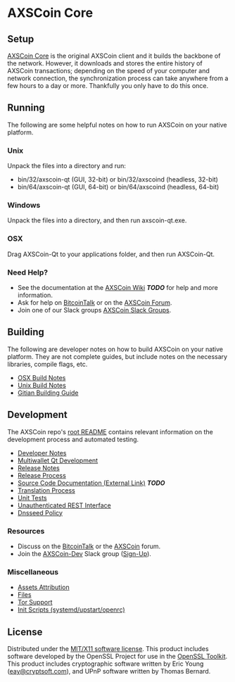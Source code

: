AXSCoin Core
=====================

Setup
---------------------
[AXSCoin Core](http://axscoin.com/wallet) is the original AXSCoin client and it builds the backbone of the network. However, it downloads and stores the entire history of AXSCoin transactions; depending on the speed of your computer and network connection, the synchronization process can take anywhere from a few hours to a day or more. Thankfully you only have to do this once.

Running
---------------------
The following are some helpful notes on how to run AXSCoin on your native platform.

### Unix

Unpack the files into a directory and run:

- bin/32/axscoin-qt (GUI, 32-bit) or bin/32/axscoind (headless, 32-bit)
- bin/64/axscoin-qt (GUI, 64-bit) or bin/64/axscoind (headless, 64-bit)

### Windows

Unpack the files into a directory, and then run axscoin-qt.exe.

### OSX

Drag AXSCoin-Qt to your applications folder, and then run AXSCoin-Qt.

### Need Help?

* See the documentation at the [AXSCoin Wiki](https://en.bitcoin.it/wiki/Main_Page) ***TODO***
for help and more information.
* Ask for help on [BitcoinTalk](https://bitcointalk.org/index.php?topic=1262920.0) or on the [AXSCoin Forum](http://forum.axscoin.com/).
* Join one of our Slack groups [AXSCoin Slack Groups](https://axscoin.com/slack-logins/).

Building
---------------------
The following are developer notes on how to build AXSCoin on your native platform. They are not complete guides, but include notes on the necessary libraries, compile flags, etc.

- [OSX Build Notes](build-osx.md)
- [Unix Build Notes](build-unix.md)
- [Gitian Building Guide](gitian-building.md)

Development
---------------------
The AXSCoin repo's [root README](https://github.com/AXSCoin-Project/AXSCoin/blob/master/README.md) contains relevant information on the development process and automated testing.

- [Developer Notes](developer-notes.md)
- [Multiwallet Qt Development](multiwallet-qt.md)
- [Release Notes](release-notes.md)
- [Release Process](release-process.md)
- [Source Code Documentation (External Link)](https://dev.visucore.com/bitcoin/doxygen/) ***TODO***
- [Translation Process](translation_process.md)
- [Unit Tests](unit-tests.md)
- [Unauthenticated REST Interface](REST-interface.md)
- [Dnsseed Policy](dnsseed-policy.md)

### Resources

* Discuss on the [BitcoinTalk](https://bitcointalk.org/index.php?topic=1262920.0) or the [AXSCoin](http://forum.axscoin.com/) forum.
* Join the [AXSCoin-Dev](https://axscoin-dev.slack.com/) Slack group ([Sign-Up](https://axscoin-dev.herokuapp.com/)).

### Miscellaneous
- [Assets Attribution](assets-attribution.md)
- [Files](files.md)
- [Tor Support](tor.md)
- [Init Scripts (systemd/upstart/openrc)](init.md)

License
---------------------
Distributed under the [MIT/X11 software license](http://www.opensource.org/licenses/mit-license.php).
This product includes software developed by the OpenSSL Project for use in the [OpenSSL Toolkit](https://www.openssl.org/). This product includes
cryptographic software written by Eric Young ([eay@cryptsoft.com](mailto:eay@cryptsoft.com)), and UPnP software written by Thomas Bernard.
